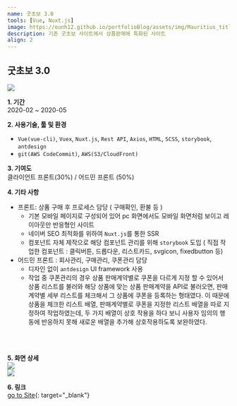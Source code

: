 ```yaml
---
name: 굿초보 3.0
tools: [Vue, Nuxt.js]
image: https://eunh12.github.io/portfolioBlog/assets/img/Mauritius_title.png
description: 기존 굿초보 사이트에서 상품판매에 특화된 사이트
align: 2
---
```


## 굿초보 3.0  
![](https://eunh12.github.io/portfolioBlog/assets/img/Mauritius_title.png)  
  
**1. 기간**   
2020-02 ~ 2020-05   
  
**2. 사용기술, 툴 및 환경**   
- `Vue(vue-cli)`, `Vuex`, `Nuxt.js`, `Rest API`, `Axios`, `HTML`, `SCSS`, `storybook`, `antdesign`
- `git(AWS CodeCommit)`, `AWS(S3/CloudFront)`  
   
**3. 기여도**   
클라이언트 프론트(30%) / 어드민 프론트 (50%)   
   
**4. 기타 사항**   
* 프론트: 상품 구매 후 프로세스 담당 ( 구매확인, 환불 등 )
  - 기본 모바일 페이지로 구성되어 있어 pc 화면에서도 모바일 화면처럼 보이고 레이아웃만 반응형인 사이트
  - 네이버 SEO 최적화를 위하여 `Nuxt.js`를 통한 SSR   
  - 컴포넌트 자체 제작으로 해당 컴포넌트 관리를 위해 `storybook` 도입  ( 직접 작업한 컴포넌트 : 클릭버튼, 드롭다운, 리스트카드, svgicon, fixedbutton 등)
* 어드민 프론트 : 회사관리, 구매관리, 쿠폰관리 담당
  - 디자인 없이 `antdesign` UI framework 사용
  - 작업 중 쿠폰관리의 경우 상품 판매계약별로 쿠폰을 다르게 지정 할 수 있어서 상품 리스트를 불러와 해당 상품에 맞는 상품 판매계약을 API로 불러오면, 판매계약별 세부 리스트를 체크해서 그 상품에 쿠폰을 등록하는 형태였다. 이 때문에 상품을 체크한 리스트 배열, 판매계약별로 쿠폰을 지정한 리스트 배열을 따로 지정하여 작업하였는데,  두 가지 배열이 상호 작용을 하다 보니 사용자 임의의 행동에 반응하지 못해 새로운 배열을 추가해 상호작용하도록 보완하였다.

      
<br>    
<br>     

**5. 화면 상세**   
![](https://eunh12.github.io/portfolioBlog/assets/img/Mauritius_con.png)  
![](https://eunh12.github.io/portfolioBlog/assets/img/Mauritius_con2.png)  
   
**6. 링크**  
[go to Site](http://insurance.goodchobo.com/){: target="_blank"}
